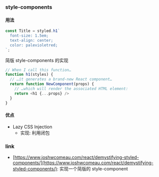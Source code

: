 <!--
abbrlink: nfp7pzds
-->

### style-components

#### 用法

```js
const Title = styled.h1`
  font-size: 1.5em;
  text-align: center;
  color: palevioletred;
`;
```

简版 style-components 的实现

```js
// When I call this function…
function h1(styles) {
  // …it generates a brand-new React component…
  return function NewComponent(props) {
    // …which will render the associated HTML element:
    return <h1 {...props} />
  }
}
```

#### 优点

* Lazy CSS Injection
  * 实现: 利用闭包


### link

* [https://www.joshwcomeau.com/react/demystifying-styled-components/](https://www.joshwcomeau.com/react/demystifying-styled-components/): 实现一个简版的 style-component
